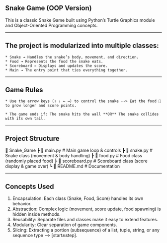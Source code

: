 ## Snake Game (OOP Version)

This is a classic Snake Game built using Python’s Turtle Graphics module and Object-Oriented Programming concepts.

--- 

## The project is modularized into multiple classes:

    * Snake → Handles the snake’s body, movement, and direction.
    * Food → Represents the food the snake eats.
    * Scoreboard → Displays and updates the score.
    * Main → The entry point that ties everything together.

---

## Game Rules

    * Use the arrow keys (↑ ↓ ← →) to control the snake --> Eat the food 🐢 to grow longer and score points.

    * The game ends if: The snake hits the wall **OR** The snake collides with its own tail.

---

## Project Structure
📂 Snake_Game
 ┣ 📜 main.py         # Main game loop & controls
 ┣ 📜 snake.py        # Snake class (movement & body handling)
 ┣ 📜 food.py         # Food class (randomly placed food)
 ┣ 📜 scoreboard.py   # Scoreboard class (score display & game over)
 ┗ 📜 README.md       # Documentation

---

## Concepts Used

1. Encapsulation: Each class (Snake, Food, Score) handles its own behavior.
2. Abstraction: Complex logic (movement, score update, food spawning) is hidden inside methods.
3. Reusability: Separate files and classes make it easy to extend features.
4. Modularity: Clear separation of game components.
5. Slicing: Extracting a portion (subsequence) of a list, tuple, string, or any sequence type --> [start:end:step].